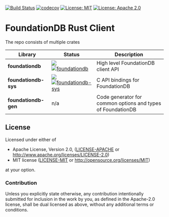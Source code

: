 [![Build Status](https://travis-ci.org/bluejekyll/foundationdb-rs.svg?branch=master)](https://travis-ci.org/bluejekyll/foundationdb-rs)
[![codecov](https://codecov.io/gh/bluejekyll/foundationdb-rs/branch/master/graph/badge.svg)](https://codecov.io/gh/bluejekyll/foundationdb-rs)
[![License: MIT](https://img.shields.io/badge/license-MIT-blue.svg)](LICENSE-MIT)
[![License: Apache 2.0](https://img.shields.io/badge/license-Apache_2.0-blue.svg)](LICENSE-APACHE)

# FoundationDB Rust Client

The repo consists of multiple crates

| Library | Status | Description |
|---------|--------|-------------|
| **foundationdb** | [![](http://meritbadge.herokuapp.com/foundationdb)](https://crates.io/crates/foundationdb) [![foundationdb](https://docs.rs/foundationdb/badge.svg)](https://docs.rs/foundationdb) | High level FoundationDB client API |
| **foundationdb-sys** | [![](http://meritbadge.herokuapp.com/foundationdb-sys)](https://crates.io/crates/foundationdb-sys) [![foundationdb-sys](https://docs.rs/foundationdb-sys/badge.svg)](https://docs.rs/foundationdb-sys) | C API bindings for FoundationDB |
| **foundationdb-gen** | n/a | Code generator for common options and types of FoundationDB |

## License

Licensed under either of

 * Apache License, Version 2.0, ([LICENSE-APACHE](LICENSE-APACHE) or http://www.apache.org/licenses/LICENSE-2.0)
 * MIT license ([LICENSE-MIT](LICENSE-MIT) or http://opensource.org/licenses/MIT)

at your option.

### Contribution

Unless you explicitly state otherwise, any contribution intentionally
submitted for inclusion in the work by you, as defined in the Apache-2.0
license, shall be dual licensed as above, without any additional terms or
conditions.
